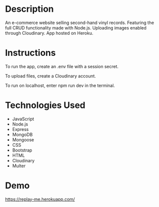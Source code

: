 # Description
An e-commerce website selling second-hand vinyl records.
Featuring the full CRUD functionality made with Node.js.
Uploading images enabled through Cloudinary.
App hosted on Heroku.

# Instructions
To run the app, create an .env file with a session secret.

To upload files, create a Cloudinary account.

To run on localhost, enter npm run dev in the terminal.

# Technologies Used
- JavaScript
- Node.js
- Express
- MongoDB
- Mongoose
- CSS
- Bootstrap
- HTML
- Cloudinary
- Multer

# Demo
https://replay-me.herokuapp.com/